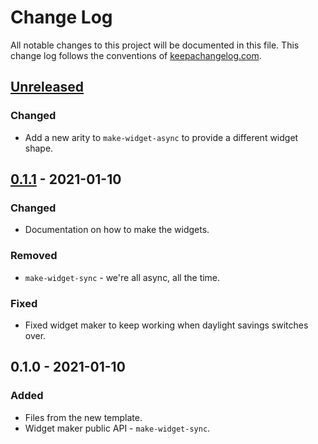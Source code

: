 # Change Log
All notable changes to this project will be documented in this file. This change log follows the conventions of [keepachangelog.com](http://keepachangelog.com/).

## [Unreleased]
### Changed
- Add a new arity to `make-widget-async` to provide a different widget shape.

## [0.1.1] - 2021-01-10
### Changed
- Documentation on how to make the widgets.

### Removed
- `make-widget-sync` - we're all async, all the time.

### Fixed
- Fixed widget maker to keep working when daylight savings switches over.

## 0.1.0 - 2021-01-10
### Added
- Files from the new template.
- Widget maker public API - `make-widget-sync`.

[Unreleased]: https://github.com/your-name/euler-clj-2021/compare/0.1.1...HEAD
[0.1.1]: https://github.com/your-name/euler-clj-2021/compare/0.1.0...0.1.1
